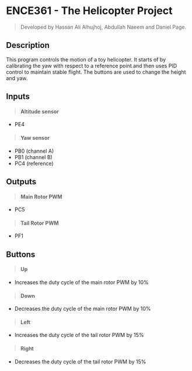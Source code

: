 # ENCE361 - The Helicopter Project 

> Developed by Hassan Ali Alhujhoj, Abdullah Naeem and Daniel Page.

## Description
This program controls the motion of a toy helicopter. It starts of by
calibrating the yaw with respect to a reference point and then uses
PID control to maintain stable flight. The buttons are used to change
the height and yaw.

## Inputs

> #### Altitude sensor
- PE4

> #### Yaw sensor
- PB0 (channel A)
- PB1 (channel B)
- PC4 (reference)

## Outputs

> #### Main Rotor PWM
- PC5

> #### Tail Rotor PWM
- PF1

## Buttons

> #### Up
- Increases the duty cycle of the main rotor PWM by 10%

> #### Down
- Decreases the duty cycle of the main rotor PWM by 10%

> #### Left
- Increases the duty cycle of the tail rotor PWM by 15%

> #### Right
- Decreases the duty cycle of the tail rotor PWM by 15%
